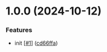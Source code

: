 # 1.0.0 (2024-10-12)


### Features

* init [[#1](https://github.com/d3p1/self-driving-car/issues/1)] ([cd66ffa](https://github.com/d3p1/self-driving-car/commit/cd66ffaad6d451d2634a34b4ef023660f9313381))
